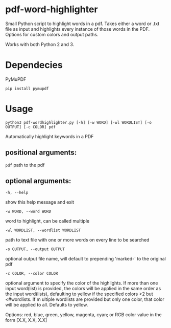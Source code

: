 # pdf-word-highlighter
Small Python script to highlight words in a pdf. Takes either a word or .txt file as input and highlights every instance of those words in the PDF. Options for custom colors and output paths.

Works with both Python 2 and 3.

# Dependecies
PyMuPDF

```pip install pymupdf```

# Usage
```python3 pdf-wordhighlighter.py [-h] [-w WORD] [-wl WORDLIST] [-o OUTPUT] [-c COLOR] pdf```

Automatically highlight keywords in a PDF

## positional arguments:
  `pdf`                   path to the pdf

 ## optional arguments:
  `-h, --help`           
  
  show this help message and exit
  
  `-w WORD, --word WORD`  
  
  word to highlight, can be called multiple 
  
  `-wl WORDLIST, --wordlist WORDLIST`
  
path to text file with one or more words on every line to be searched
                        
  `-o OUTPUT, --output OUTPUT`
  
optional output file name, will default to prepending 'marked-' to the original pdf
                        
  `-c COLOR, --color COLOR`
  
optional argument to specify the color of the highlights. If more than one input  word(list) is provided, the colors will be applied in the same order as the input word(lists), defaulting to yellow if the specified colors >2 but <#wordlists. If m ultiple wordlists are provided but only one color, that color will be applied to all. Defaults to yellow. 

Options: red, blue, green, yellow, magenta, cyan; or RGB color value in the form [X.X, X.X, X.X]
```
